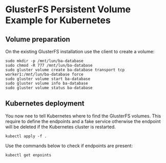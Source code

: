 # GlusterFS Persistent Volume Example for Kubernetes

## Volume preparation
On the existing GlusterFS installation use the client to create a volume:

```
sudo mkdir -p /mnt/lun/ba-database
sudo chmod -R 777 /mnt/lun/ba-database
sudo gluster volume create ba-database transport tcp worker1:/mnt/lun/ba-database force
sudo gluster volume start ba-database
sudo gluster volume info ba-database
sudo gluster volume status ba-database
```

## Kubernetes deployment
You now nee to tell Kubernetes where to find the GlusterFS volumes. This require to define the endpoints and a fake service otherwise the endpoint will be deleted if the Kubernetes cluster is restarted.

    kubectl apply -f .

Use the commands below to check if endpoints are present:

    kubectl get enpoints
